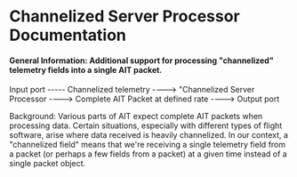 # Channelized Server Processor Documentation
#### General Information: Additional support for processing "channelized" telemetry fields into a single AIT packet.

Input port ----- Channelized telemetry ---->  "Channelized Server Processor ----> Complete AIT Packet at defined rate ---->  Output port

Background:
Various parts of AIT expect complete AIT packets when processing data. Certain situations, especially with different types of flight software, arise where data received is heavily channelized. In our context, a "channelized field" means that we're receiving a single telemetry field from a packet (or perhaps a few fields from a packet) at a given time instead of a single packet object.

